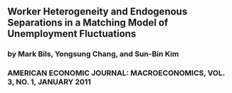 ## Worker Heterogeneity and Endogenous Separations in a Matching Model of Unemployment Fluctuations
### by Mark Bils, Yongsung Chang, and Sun-Bin Kim

### AMERICAN ECONOMIC JOURNAL: MACROECONOMICS, VOL. 3, NO. 1, JANUARY 2011
